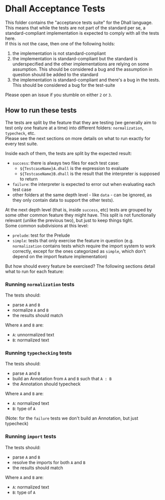 # Dhall Acceptance Tests

This folder contains the "acceptance tests suite" for the Dhall language.  
This means that while the tests are not part of the standard per se, a
standard-compliant
implementation is expected to comply with all the tests here.  
If this is not the case, then one of the following holds:

1. the implementation is not standard-compliant
2. the implementation is standard-compliant but the standard is underspecified
   and the other implementations are relying on some assumption. This should be
   considered a bug and the assumption in question should be added to the
   standard
3. the implementation is standard-compliant and there's a bug in the tests. This
   should be considered a bug for the test-suite

Please open an issue if you stumble on either `2` or `3`.

## How to run these tests

The tests are split by the feature that they are testing (we generally aim to
test only one feature at a time) into different folders: `normalization`,
`typecheck`, etc.  
Please see the next sections on more details on what to run exactly for every
test suite.

Inside each of them, the tests are split by the expected result:
- `success`: there is always two files for each test case:
  - `${TestcaseName}A.dhall` is the expression to evaluate
  - `${TestcaseName}B.dhall` is the result that the interpreter is supposed to
    return
- `failure`: the interpreter is expected to error out when evaluating each test
  case
- other folders at the same depth level - like `data` - can be ignored, as they
  only contain data to support the other tests).

At the next depth level (that is, inside `success`, etc) tests are grouped by
some other common feature they might have. This split is not functionally
relevant (unlike the previous two), but just to keep things tight.  
Some common subdivisions at this level:
- `prelude`: test for the Prelude
- `simple`: tests that only exercise the feature in question (e.g.
  `normalization` contains tests which require the import system to work
  correctly, except for the ones categorized as `simple`, which don't depend on
  the import feature implementation)

But how should every feature be exercised? The following sections detail what to
run for each feature:

### Running `normalization` tests

The tests should:
- parse `A` and `B`
- normalize `A` and `B`
- the results should match

Where `A` and `B` are:
- `A`: unnormalized text
- `B`: normalized text

### Running `typechecking` tests

The tests should:
- parse `A` and `B`
- build an Annotation from `A` and `B` such that `A : B`
- the Annotation should typecheck

Where `A` and `B` are:
- `A`: normalized text
- `B`: type of `A`

(Note: for the `failure` tests we don't build an Annotation, but just typecheck)

### Running `import` tests

The tests should:
- parse `A` and `B`
- resolve the imports for both `A` and `B`
- the results should match

Where `A` and `B` are:
- `A`: normalized text
- `B`: type of `A`

